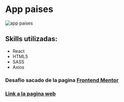 # App paises

![app paises](https://user-images.githubusercontent.com/60716999/149650043-91fa6da3-3cce-48c1-a6f5-b1ce9e5d50be.png)

## Skills utilizadas:
- React 
- HTML5
- SASS
- Axios

### Desafio sacado de la pagina [Frontend Mentor](https://www.frontendmentor.io/challenges/rest-countries-api-with-color-theme-switcher-5cacc469fec04111f7b848ca "Frontend Mentor")

### [Link a la pagina web](https://react-paises-app.herokuapp.com/ "Link a la pagina web")
